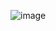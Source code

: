 ![image](https://user-images.githubusercontent.com/118057088/234875461-605cfd2a-ceda-4a8f-a91e-f56787b8b7bc.png)

